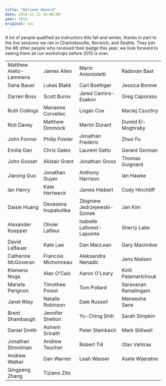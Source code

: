 ```yaml
---
title: "Welcome Aboard"
date: 2014-12-23 16:00:00
year: 2014
original: swc
---
```

<p>
  A lot of people qualified as instructors this fall and winter,
  thanks in part to the live sessions we ran in Charlottesville, Norwich, and Seattle.
  They join the 86 other people who received their badge this year;
  we look forward to seeing them all run workshops before 2015 is over.
</p>
<table class="table table-striped">
  <tr>
    <td>Matthew Aiello-Lammens</td>
    <td>James Allen</td>
    <td>Mario Antonioletti</td>
    <td>Radovan Bast</td>
  </tr>
  <tr>
    <td>Dana Bauer</td>
    <td>Lukas Blakk</td>
    <td>Carl Boettiger</td>
    <td>Jessica Bonnie</td>
  </tr>
  <tr>
    <td>Darren Boss</td>
    <td>Scott Burns</td>
    <td>Jared Camins-Esakov</td>
    <td>Greg Caporaso</td>
  </tr>
  <tr>
    <td>Ruth Collings</td>
    <td>Marianne Corvellec</td>
    <td>Logan Cox</td>
    <td>Maciej Czuchry</td>
  </tr>
  <tr>
    <td>Rob Davey</td>
    <td>Matthew Dimmock</td>
    <td>Martin Durant</td>
    <td>Dureid El-Moghraby</td>
  </tr>
  <tr>
    <td>John Fonner</td>
    <td>Philip Fowler</td>
    <td>Jonathan Frederic</td>
    <td>Zhuo Fu</td>
  </tr>
  <tr>
    <td>Emilia Gan</td>
    <td>Chris Gates</td>
    <td>Laurent Gatto</td>
    <td>Gerard Gorman</td>
  </tr>
  <tr>
    <td>John Gosset</td>
    <td>Alistair Grant</td>
    <td>Jonathan Gross</td>
    <td>Thomas Guignard</td>
  </tr>
  <tr>
    <td>Jiarong Guo</td>
    <td>Jonathan Guyer</td>
    <td>Anthony Harrison</td>
    <td>Ian Hawke</td>
  </tr>
  <tr>
    <td>Ian Henry</td>
    <td>Kate Hertweck</td>
    <td>James Hiebert</td>
    <td>Cody Hinchliff</td>
  </tr>
  <tr>
    <td>Daisie Huang</td>
    <td>Devasena Inupakutika</td>
    <td>Zbigniew Jedrzejewski-Szmek</td>
    <td>Jan Kim</td>
  </tr>
  <tr>
    <td>Alexander Koeppel</td>
    <td>Olivier Lafleur</td>
    <td>Isabelle Laforest-Lapointe</td>
    <td>Sherry Lake</td>
  </tr>
  <tr>
    <td>David LeBauer</td>
    <td>Kate Lee</td>
    <td>Dan MacLean</td>
    <td>Gary Macindoe</td>
  </tr>
  <tr>
    <td>Catherine McGoveran</td>
    <td>Francois Michonneau</td>
    <td>Aleksandra Nenadic</td>
    <td>Jens Nielsen</td>
  </tr>
  <tr>
    <td>Klemens Noga</td>
    <td>Alan O'Cais</td>
    <td>Aaron O'Leary</td>
    <td>Kirill Palamartchouk</td>
  </tr>
  <tr>
    <td>Mariela Perignon</td>
    <td>Timothee Poisot</td>
    <td>Tom Pollard</td>
    <td>Saravanan Ramalingam</td>
  </tr>
  <tr>
    <td>Janet Riley</td>
    <td>Natalie Robinson</td>
    <td>Dale Russell</td>
    <td>Maneesha Sane</td>
  </tr>
  <tr>
    <td>Brent Shambaugh</td>
    <td>Jennifer Shelton</td>
    <td>Yu-Ching Shih</td>
    <td>Sarah Simpkin</td>
  </tr>
  <tr>
    <td>Daniel Smith</td>
    <td>Ashwin Srinath</td>
    <td>Peter Steinbach</td>
    <td>Mark Stillwell</td>
  </tr>
  <tr>
    <td>Jonathan Strootman</td>
    <td>Andrew Teucher</td>
    <td>Robert Till</td>
    <td>Olav Vahtras</td>
  </tr>
  <tr>
    <td>Andrew Walker</td>
    <td>Dan Warren</td>
    <td>Leah Wasser</td>
    <td>Asela Wijeratne</td>
  </tr>
  <tr>
    <td>Qingpeng Zhang</td>
    <td>Tiziano Zito</td>
    <td></td>
    <td></td>
  </tr>
</table>

